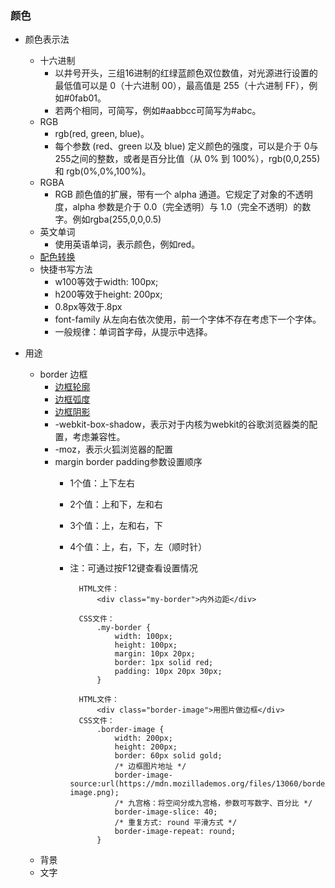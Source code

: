 ### 颜色 ###
- 颜色表示法
	- 十六进制
		- 以井号开头，三组16进制的红绿蓝颜色双位数值，对光源进行设置的最低值可以是 0（十六进制 00），最高值是 255（十六进制 FF），例如#0fab01。
		- 若两个相同，可简写，例如#aabbcc可简写为#abc。
	- RGB
		- rgb(red, green, blue)。
		- 每个参数 (red、green 以及 blue) 定义颜色的强度，可以是介于 0与255之间的整数，或者是百分比值（从 0% 到 100%），rgb(0,0,255) 和 rgb(0%,0%,100%)。
	- RGBA
		- RGB 颜色值的扩展，带有一个 alpha 通道。它规定了对象的不透明度，alpha 参数是介于 0.0（完全透明）与 1.0（完全不透明）的数字。例如rgba(255,0,0,0.5)
	- 英文单词
		- 使用英语单词，表示颜色，例如red。
	- [配色转换](https://rgbcolorcode.com/)
	- 快捷书写方法
		- w100等效于width: 100px;
		- h200等效于height: 200px;
		- 0.8px等效于.8px
		- font-family 从左向右依次使用，前一个字体不存在考虑下一个字体。
		- 一般规律：单词首字母，从提示中选择。


- 用途
	- border 边框
		- [边框轮廓](https://html-css-js.com/css/generator/border-outline/)
		- [边框弧度](https://html-css-js.com/css/generator/border-radius/)
		- [边框阴影](https://html-css-js.com/css/generator/box-shadow/)
		- -webkit-box-shadow，表示对于内核为webkit的谷歌浏览器类的配置，考虑兼容性。
		- -moz，表示火狐浏览器的配置
		- margin	border	padding参数设置顺序
			- 1个值：上下左右
			- 2个值：上和下，左和右
			- 3个值：上，左和右，下
			- 4个值：上，右，下，左（顺时针）
			- 注：可通过按F12键查看设置情况

					HTML文件：
						<div class="my-border">内外边距</div>
					
					CSS文件：
						.my-border {
						    width: 100px;
						    height: 100px;
						    margin: 10px 20px;
						    border: 1px solid red;
						    padding: 10px 20px 30px;
						}

					HTML文件：
					    <div class="border-image">用图片做边框</div>
					CSS文件：
						.border-image {
						    width: 200px;
						    height: 200px;
						    border: 60px solid gold;
						    /* 边框图片地址 */
						    border-image-source:url(https://mdn.mozillademos.org/files/13060/border-image.png);
						    /* 九宫格：将空间分成九宫格，参数可写数字、百分比 */
						    border-image-slice: 40;
						    /* 重复方式: round 平滑方式 */
						    border-image-repeat: round;
						}

	- 背景
	- 文字